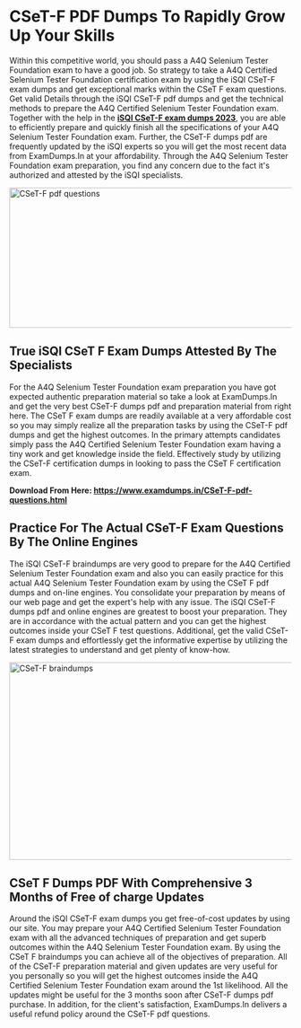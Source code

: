 <h1><strong>CSeT-F PDF Dumps To Rapidly Grow Up Your Skills</strong></h1>
<p>Within this competitive world, you should pass a A4Q Selenium Tester Foundation exam to have a good job. So strategy to take a A4Q Certified Selenium Tester Foundation certification exam by using the iSQI CSeT-F exam dumps and get exceptional marks within the CSeT F exam questions. Get valid Details through the iSQI CSeT-F pdf dumps and get the technical methods to prepare the A4Q Certified Selenium Tester Foundation exam. Together with the help in the <strong><a href="https://www.examdumps.in/CSeT-F-pdf-questions.html">iSQI CSeT-F exam dumps 2023</a></strong>, you are able to efficiently prepare and quickly finish all the specifications of your A4Q Selenium Tester Foundation exam. Further, the CSeT-F dumps pdf are frequently updated by the iSQI experts so you will get the most recent data from ExamDumps.In at your affordability. Through the A4Q Selenium Tester Foundation exam preparation, you find any concern due to the fact it's authorized and attested by the iSQI specialists.</p>
<p><img src="https://i.ibb.co/zxJwW90/Copy-of-Online-Classes-Twitter-header-post-Made-with-Poster-My-Wall-1.png" alt="CSeT-F pdf questions" width="750" height="250" /></p>
<h2><strong>True iSQI CSeT F Exam Dumps Attested By The Specialists</strong></h2>
<p>For the A4Q Selenium Tester Foundation exam preparation you have got expected authentic preparation material so take a look at ExamDumps.In and get the very best CSeT-F dumps pdf and preparation material from right here. The CSeT F exam dumps are readily available at a very affordable cost so you may simply realize all the preparation tasks by using the CSeT-F pdf dumps and get the highest outcomes. In the primary attempts candidates simply pass the A4Q Certified Selenium Tester Foundation exam having a tiny work and get knowledge inside the field. Effectively study by utilizing the CSeT-F certification dumps in looking to pass the CSeT F certification exam.</p>
<p><strong>Download From Here:&nbsp;<a href="https://www.examdumps.in/CSeT-F-pdf-questions.html">https://www.examdumps.in/CSeT-F-pdf-questions.html</a></strong></p>
<h2><strong>Practice For The Actual CSeT-F Exam Questions By The Online Engines</strong></h2>
<p>The iSQI CSeT-F braindumps are very good to prepare for the A4Q Certified Selenium Tester Foundation exam and also you can easily practice for this actual A4Q Selenium Tester Foundation exam by using the CSeT F pdf dumps and on-line engines. You consolidate your preparation by means of our web page and get the expert's help with any issue. The iSQI CSeT-F dumps pdf and online engines are greatest to boost your preparation. They are in accordance with the actual pattern and you can get the highest outcomes inside your CSeT F test questions. Additional, get the valid CSeT-F exam dumps and effortlessly get the informative expertise by utilizing the latest strategies to understand and get plenty of know-how.</p>
<p><a href="https://www.examdumps.in/CSeT-F-pdf-questions.html"><img src="https://i.ibb.co/QkNtdwY/Copy-of-Zoom-Online-Classes-Facebook-Share-Po-Made-with-Poster-My-Wall-1.jpg" alt="CSeT-F braindumps" width="670" height="352" /></a></p>
<h2><strong>CSeT F Dumps PDF With Comprehensive 3 Months of Free of charge Updates</strong></h2>
<p>Around the iSQI CSeT-F exam dumps you get free-of-cost updates by using our site. You may prepare your A4Q Certified Selenium Tester Foundation exam with all the advanced techniques of preparation and get superb outcomes within the A4Q Selenium Tester Foundation exam. By using the CSeT F braindumps you can achieve all of the objectives of preparation. All of the CSeT-F preparation material and given updates are very useful for you personally so you will get the highest outcomes inside the A4Q Certified Selenium Tester Foundation exam around the 1st likelihood. All the updates might be useful for the 3 months soon after CSeT-F dumps pdf purchase. In addition, for the client's satisfaction, ExamDumps.In delivers a useful refund policy around the CSeT-F pdf questions.</p>
